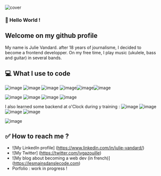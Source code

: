 ![cover](https://user-images.githubusercontent.com/69120522/129483264-5d31d50a-b799-496d-b340-061476d02946.jpeg)


### 🚀 Hello World ! 

## Welcome on my github profile
My name is Julie Vandard. after 18 years of journalisme, I decided to become a frontend developper.
On my free time, I play music (ukulele, bass and guitar) in several bands.

## 💻 What I use to code

![image](https://img.shields.io/badge/HTML5-E34F26?style=for-the-badge&logo=html5&logoColor=white) ![image](https://img.shields.io/badge/CSS3-1572B6?style=for-the-badge&logo=css3&logoColor=white) ![image](	https://img.shields.io/badge/JavaScript-323330?style=for-the-badge&logo=javascript&logoColor=F7DF1E) ![image](	https://img.shields.io/badge/React-20232A?style=for-the-badge&logo=react&logoColor=61DAFB)![image](https://img.shields.io/badge/Redux-593D88?style=for-the-badge&logo=redux&logoColor=white)![image](https://img.shields.io/badge/Sass-CC6699?style=for-the-badge&logo=sass&logoColor=white)

![image](https://img.shields.io/badge/GitHub-100000?style=for-the-badge&logo=github&logoColor=white) ![image](https://img.shields.io/badge/Codepen-000000?style=for-the-badge&logo=codepen&logoColor=white) ![image](https://img.shields.io/badge/Markdown-000000?style=for-the-badge&logo=markdown&logoColor=white) ![image](https://img.shields.io/badge/React_Router-CA4245?style=for-the-badge&logo=react-router&logoColor=white)

I also learned some backend at o'Clock during y training : 
![image](https://img.shields.io/badge/Node.js-339933?style=for-the-badge&logo=nodedotjs&logoColor=white) ![image](https://img.shields.io/badge/PostgreSQL-316192?style=for-the-badge&logo=postgresql&logoColor=white)![image](https://img.shields.io/badge/Express.js-000000?style=for-the-badge&logo=express&logoColor=white) ![image](https://img.shields.io/badge/Insomnia-5849be?style=for-the-badge&logo=Insomnia&logoColor=white)


![image](https://img.shields.io/badge/Git-F05032?style=for-the-badge&logo=git&logoColor=white)

## ✅ How to reach me ?
- ![My LinkedIn profile] (https://www.linkedin.com/in/julie-vandard/)
- ![My Twitter] (https://twitter.com/jvgazouille)
- ![My blog about becoming a web dev (in french)] (https://lesmainsdanslecode.com)
- Porfolio : work in progress !

<!--
**juliedev-web/juliedev-web** is a ✨ _special_ ✨ repository because its `README.md` (this file) appears on your GitHub profile.

Here are some ideas to get you started:

- 🔭 I’m currently working on ...
- 🌱 I’m currently learning ...
- 👯 I’m looking to collaborate on ...
- 🤔 I’m looking for help with ...
- 💬 Ask me about ...
- 📫 How to reach me: ...
- 😄 Pronouns: ...
- ⚡ Fun fact: ...
-->
